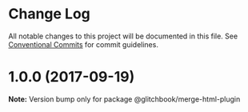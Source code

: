 # Change Log

All notable changes to this project will be documented in this file.
See [Conventional Commits](https://conventionalcommits.org) for commit guidelines.

<a name="1.0.0"></a>
# 1.0.0 (2017-09-19)




**Note:** Version bump only for package @glitchbook/merge-html-plugin
